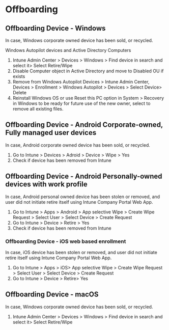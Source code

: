 
# Offboarding

## Offboarding Device - Windows

In case, Windows corporate owned device has been sold, or recycled.

Windows Autopilot devices and Active Directory Computers 
1. Intune Admin Center > Devices > Windows > Find device in search and select it> Select Retire/Wipe
1. Disable Computer object in Active Directory and move to Disabled OU if exists
1. Remove from Windows Autopilot Devices > Intune Admin Center, Devices > Enrollment > Windows Autopilot > Devices > Select Device> Delete
1. Reinstall Windows OS or use Reset this PC option in System > Recovery in Windows to be ready for future use of the new owner, select to remove all existing files.

## Offboarding Device - Android Corporate-owned, Fully managed user devices

In case, Android corporate owned device has been sold, or recycled.

1. Go to Intune > Devices > Adroid > Device > Wipe > Yes
1. Check if device has been removed from Intune

## Offboarding Device - Android Personally-owned devices with work profile

In case, Android personal owned device has been stolen or removed, and user did not initiate retire itself using Intune Company Portal Web App.

1. Go to Intune > Apps > Android > App selective Wipe > Create Wipe Request > Select User > Select Device > Create Request
1. Go to Intune > Device > Retire > Yes
1. Check if device has been removed from Intune

### Offboarding Device - iOS web based enrollment

In case, iOS device has been stolen or removed, and user did not initiate retire itself using Intune Company Portal Web App.

1. Go to Intune > Apps > iOS> App selective Wipe > Create Wipe Request > Select User > Select Device > Create Request
1. Go to Intune > Device > Retire> Yes

## Offboarding Device - macOS

In case, Windows corporate owned device has been sold, or recycled.

1. Intune Admin Center > Devices > Windows > Find device in search and select it> Select Retire/Wipe
